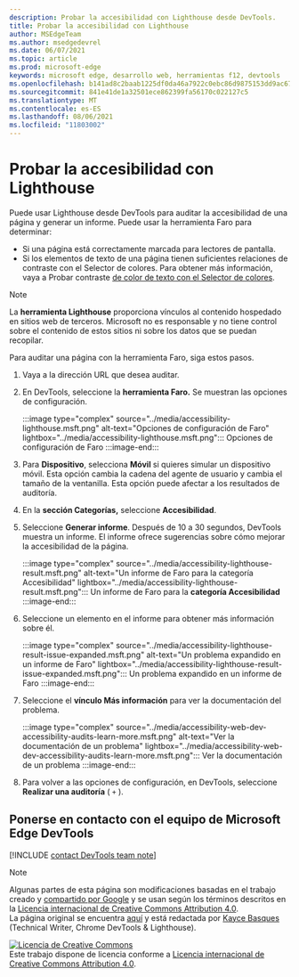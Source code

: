 ```yaml
---
description: Probar la accesibilidad con Lighthouse desde DevTools.
title: Probar la accesibilidad con Lighthouse
author: MSEdgeTeam
ms.author: msedgedevrel
ms.date: 06/07/2021
ms.topic: article
ms.prod: microsoft-edge
keywords: microsoft edge, desarrollo web, herramientas f12, devtools
ms.openlocfilehash: b141ad8c2baab1225df0da46a7922c0ebc86d9875153dd9ac671304148d6788c
ms.sourcegitcommit: 841e41de1a32501ece862399fa56170c022127c5
ms.translationtype: MT
ms.contentlocale: es-ES
ms.lasthandoff: 08/06/2021
ms.locfileid: "11803002"
---
```

<!-- this article was created on 05/11/2021 by moving a section out from the "Accessibility reference" article (reference.md) -->
<!-- Copyright Kayce Basques 

   Licensed under the Apache License, Version 2.0 (the "License");
   you may not use this file except in compliance with the License.
   You may obtain a copy of the License at

       https://www.apache.org/licenses/LICENSE-2.0

   Unless required by applicable law or agreed to in writing, software
   distributed under the License is distributed on an "AS IS" BASIS,
   WITHOUT WARRANTIES OR CONDITIONS OF ANY KIND, either express or implied.
   See the License for the specific language governing permissions and
   limitations under the License.  -->  

# <a name="test-accessibility-using-lighthouse"></a>Probar la accesibilidad con Lighthouse

Puede usar Lighthouse desde DevTools para auditar la accesibilidad de una página y generar un informe. Puede usar la herramienta Faro para determinar:

*   Si una página está correctamente marcada para lectores de pantalla.  
*   Si los elementos de texto de una página tienen suficientes relaciones de contraste con el Selector de colores. Para obtener más información, vaya a Probar contraste [de color de texto con el Selector de colores](color-picker.md).   

> [!NOTE]
> La **herramienta Lighthouse** proporciona vínculos al contenido hospedado en sitios web de terceros.  Microsoft no es responsable y no tiene control sobre el contenido de estos sitios ni sobre los datos que se puedan recopilar.  

Para auditar una página con la herramienta Faro, siga estos pasos.

1.  Vaya a la dirección URL que desea auditar.
1.  En DevTools, seleccione la **herramienta Faro.**  Se muestran las opciones de configuración.
    
    :::image type="complex" source="../media/accessibility-lighthouse.msft.png" alt-text="Opciones de configuración de Faro" lightbox="../media/accessibility-lighthouse.msft.png":::
       Opciones de configuración de Faro
    :::image-end:::  
    
1.  Para **Dispositivo**, selecciona **Móvil** si quieres simular un dispositivo móvil.  Esta opción cambia la cadena del agente de usuario y cambia el tamaño de la ventanilla.  Esta opción puede afectar a los resultados de auditoría.
1.  En la **sección Categorías,** seleccione **Accesibilidad**.
1.  Seleccione **Generar informe**. Después de 10 a 30 segundos, DevTools muestra un informe.  El informe ofrece sugerencias sobre cómo mejorar la accesibilidad de la página.  
    
    :::image type="complex" source="../media/accessibility-lighthouse-result.msft.png" alt-text="Un informe de Faro para la categoría Accesibilidad" lightbox="../media/accessibility-lighthouse-result.msft.png":::
       Un informe de Faro para la **categoría Accesibilidad**
    :::image-end:::  
    
1.  Seleccione un elemento en el informe para obtener más información sobre él.  
    
    :::image type="complex" source="../media/accessibility-lighthouse-result-issue-expanded.msft.png" alt-text="Un problema expandido en un informe de Faro" lightbox="../media/accessibility-lighthouse-result-issue-expanded.msft.png":::
       Un problema expandido en un informe de Faro
    :::image-end:::  
    
1.  Seleccione el **vínculo Más información** para ver la documentación del problema.
    
    :::image type="complex" source="../media/accessibility-web-dev-accessibility-audits-learn-more.msft.png" alt-text="Ver la documentación de un problema" lightbox="../media/accessibility-web-dev-accessibility-audits-learn-more.msft.png":::
       Ver la documentación de un problema
    :::image-end:::  

1.  Para volver a las opciones de configuración, en DevTools, seleccione **Realizar una auditoría** ( `+` ).    


## <a name="getting-in-touch-with-the-microsoft-edge-devtools-team"></a>Ponerse en contacto con el equipo de Microsoft Edge DevTools  

[!INCLUDE [contact DevTools team note](../includes/contact-devtools-team-note.md)]  


> [!NOTE]
> Algunas partes de esta página son modificaciones basadas en el trabajo creado y [compartido por Google][GoogleSitePolicies] y se usan según los términos descritos en la [Licencia internacional de Creative Commons Attribution 4.0][CCA4IL].  
> La página original se encuentra [aquí](https://developers.google.com/web/tools/chrome-devtools/accessibility/reference) y está redactada por [Kayce Basques][KayceBasques] \(Technical Writer, Chrome DevTools \& Lighthouse\).  

[![Licencia de Creative Commons][CCby4Image]][CCA4IL]  
Este trabajo dispone de licencia conforme a [Licencia internacional de Creative Commons Attribution 4.0][CCA4IL].  


<!-- links -->  
[ChromeWebStoreAxe]: https://chrome.google.com/webstore/detail/axe/lhdoppojpmngadmnindnejefpokejbdd "axe - Pruebas de accesibilidad web - Chrome Web Store"  
[CCA4IL]: https://creativecommons.org/licenses/by/4.0  
[CCby4Image]: https://i.creativecommons.org/l/by/4.0/88x31.png  
[GoogleSitePolicies]: https://developers.google.com/terms/site-policies  
[KayceBasques]: https://developers.google.com/web/resources/contributors/kaycebasques  
